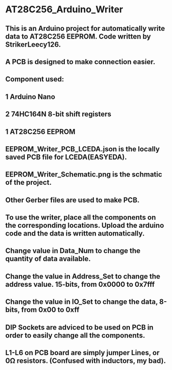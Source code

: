 # AT28C256_Arduino_Writer

This is an Arduino project for automatically write data to AT28C256 EEPROM. Code written by StrikerLeecy126.
--
A PCB is designed to make connection easier.
--
Component used:
--
1 Arduino Nano
--
2 74HC164N 8-bit shift registers
--
1 AT28C256 EEPROM
--
EEPROM_Writer_PCB_LCEDA.json is the locally saved PCB file for LCEDA(EASYEDA).
--
EEPROM_Writer_Schematic.png is the schmatic of the project.
--
Other Gerber files are used to make PCB.
--
To use the writer, place all the components on the corresponding locations. Upload the arduino code and the data is written automatically.
--
Change value in Data_Num to change the quantity of data available.
--
Change the value in Address_Set to change the address value. 15-bits, from 0x0000 to 0x7fff
--
Change the value in IO_Set to change the data, 8-bits, from 0x00 to 0xff
--
DIP Sockets are adviced to be used on PCB in order to easily change all the components.
--
L1-L6 on PCB board are simply jumper Lines, or 0Ω resistors. (Confused with inductors, my bad).
--
